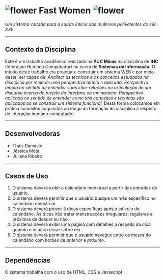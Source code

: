 # ![flower][logo] Fast Women ![flower][logo]
*Um sistema voltada para a saúde íntima das mulheres polivalentes do séc. XXI!*
***
Contexto da Disciplina
------
Este é um trabalho acadêmico realizado na **PUC Minas** na disciplina de **IHC** (Interação Humano Computador) 
no curso de **Sistemas de Informação**.
O intuito deste trabalho era projetar e construir um sistema WEB e por meio deste, ser capaz de:
*Analisar as técnicas e os conceitos estudados na disciplina por meio de uma
perspectiva ampla e aplicada. Perspectiva ampla no sentido de entender suas inter-relações na articulação
de um discurso acerca do projeto da interface de um sistema. Perspectiva aplicada no sentido de entender
como tais conceitos e técnicas são aplicados ao se construir um sistema funcional.*
Desta forma colocamos em prática conceitos adquiridos ao longo da formação da disciplina a respeito de interação
humano computador.
***
Desenvolvedoras
------
* Thaís Damásio
* Jéssica Mota
* Juliana Ribeiro
***
Casos de Uso
------
1. O sistema deverá exibir o calendário menstrual a partir das entradas do usuário.
2. O sistema deverá permitir que o usuário busque um mês específico no calendário menstrual.
3. O sistema deverá prover 3 dicas específicas após o cálculo do calendário. As dicas irão tratar
menstruações irregulares, regulares e próximas de descer ou não.
4. O sistema deverá exibir uma página com detalhes a respeito da dica quando o usuário clicar sobre ela.
5. O sistema deverá permitir que o usuário navegue entre os meses do calendário com botões de *anterior* e *próximo*.
***
Dependências
------
O sistema trabalha com o uso de HTML, CSS e Javascript.

[logo]: https://img.icons8.com/office/16/000000/spring.png "Flower"
